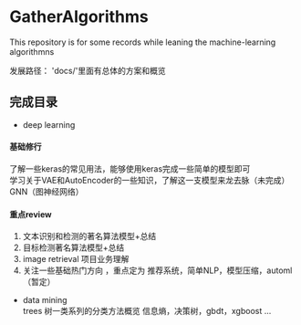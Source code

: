 # GatherAlgorithms
This repository is for some records while leaning the machine-learning algorithmns

发展路径：
'docs/'里面有总体的方案和概览


## 完成目录
* deep learning
#### 基础修行
了解一些keras的常见用法，能够使用keras完成一些简单的模型即可   
学习关于VAE和AutoEncoder的一些知识，了解这一支模型来龙去脉（未完成）   
GNN（图神经网络）

#### 重点review
1. 文本识别和检测的著名算法模型+总结
2. 目标检测著名算法模型+总结
3. image retrieval 项目业务理解
4. 关注一些基础热门方向 ，重点定为 推荐系统，简单NLP，模型压缩，automl（暂定）

* data mining   
  trees 树一类系列的分类方法概览  信息熵，决策树，gbdt，xgboost ...   
